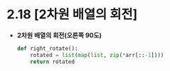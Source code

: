 # 2.18 [2차원 배열의 회전]

- **2차원 배열의 회전(오른쪽 90도)**
    
    ```python
    def right_rotate():
        rotated = list(map(list, zip(*arr[::-1])))
        return rotated
    ```